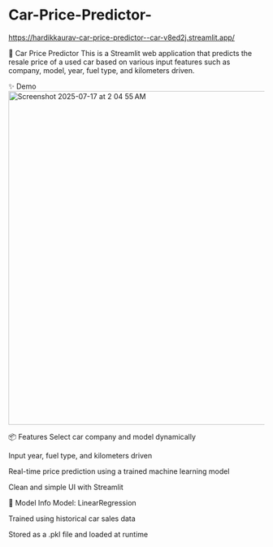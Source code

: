 # Car-Price-Predictor-
https://hardikkaurav-car-price-predictor--car-v8ed2j.streamlit.app/

🚗 Car Price Predictor
This is a Streamlit web application that predicts the resale price of a used car based on various input features such as company, model, year, fuel type, and kilometers driven.

✨ Demo
<img width="837" height="657" alt="Screenshot 2025-07-17 at 2 04 55 AM" src="https://github.com/user-attachments/assets/617b650e-adf5-47dd-8ba2-b47353da983a" />


📦 Features
Select car company and model dynamically

Input year, fuel type, and kilometers driven

Real-time price prediction using a trained machine learning model

Clean and simple UI with Streamlit

🧠 Model Info
Model: LinearRegression

Trained using historical car sales data

Stored as a .pkl file and loaded at runtime

